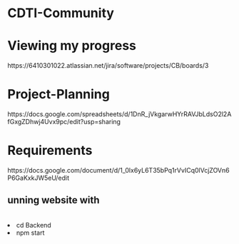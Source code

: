 # CDTI-Community

<h1>Viewing my progress</h1>
https://6410301022.atlassian.net/jira/software/projects/CB/boards/3

<h1>Project-Planning</h1>
https://docs.google.com/spreadsheets/d/1DnR_jVkgarwHYrRAVJbLdsO2l2AfGxgZDhwj4Uvx9pc/edit?usp=sharing

<h1>Requirements</h1>
https://docs.google.com/document/d/1_0lx6yL6T35bPq1rVvICq0lVcjZOVn6P6GaKxkJW5eU/edit

<h2>unning website with</h2>
<br />
<uo>
    <li>cd Backend</li>
    <!-- <br /> -->
    <li>npm start</li>
<uo>    
